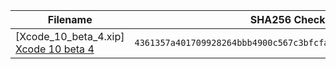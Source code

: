 | Filename | SHA256 Checksum |
| --- | --- |
| [Xcode_10_beta_4.xip] [Xcode 10 beta 4] | `4361357a401709928264bbb4900c567c3bfcfa2941ca1ad0ae870a8bdade41fc` |

 [Xcode 10 beta 4]: https://download.developer.apple.com/Developer_Tools/Xcode_10_beta_4/Xcode_10_beta_4.xip
